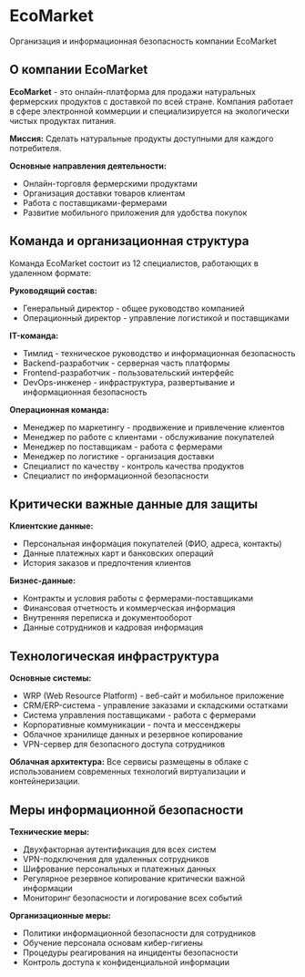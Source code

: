 # EcoMarket
Организация и информационная безопасность компании EcoMarket

## О компании EcoMarket

**EcoMarket** - это онлайн-платформа для продажи натуральных фермерских продуктов с доставкой по всей стране. 
Компания работает в сфере электронной коммерции и специализируется на экологически чистых продуктах питания.

**Миссия:** Сделать натуральные продукты доступными для каждого потребителя.

**Основные направления деятельности:**
- Онлайн-торговля фермерскими продуктами
- Организация доставки товаров клиентам
- Работа с поставщиками-фермерами
- Развитие мобильного приложения для удобства покупок

## Команда и организационная структура

Команда EcoMarket состоит из 12 специалистов, работающих в удаленном формате:

**Руководящий состав:**
- Генеральный директор - общее руководство компанией
- Операционный директор - управление логистикой и поставщиками

**IT-команда:**
- Тимлид - техническое руководство и информационная безопасность
- Backend-разработчик - серверная часть платформы
- Frontend-разработчик - пользовательский интерфейс
- DevOps-инженер - инфраструктура, развертывание и информационная безопасность

**Операционная команда:**
- Менеджер по маркетингу - продвижение и привлечение клиентов
- Менеджер по работе с клиентами - обслуживание покупателей
- Менеджер по поставщикам - работа с фермерами
- Менеджер по логистике - организация доставки
- Специалист по качеству - контроль качества продуктов
- Специалист по информационной безопасности

## Критически важные данные для защиты

**Клиентские данные:**
- Персональная информация покупателей (ФИО, адреса, контакты)
- Данные платежных карт и банковских операций
- История заказов и предпочтения клиентов

**Бизнес-данные:**
- Контракты и условия работы с фермерами-поставщиками
- Финансовая отчетность и коммерческая информация
- Внутренняя переписка и документооборот
- Данные сотрудников и кадровая информация

## Технологическая инфраструктура

**Основные системы:**
- WRP (Web Resource Platform) - веб-сайт и мобильное приложение
- CRM/ERP-система - управление заказами и складскими остатками
- Система управления поставщиками - работа с фермерами
- Корпоративные коммуникации - почта и мессенджеры
- Облачное хранилище данных и резервное копирование
- VPN-сервер для безопасного доступа сотрудников

**Облачная архитектура:**
Все сервисы размещены в облаке с использованием современных технологий виртуализации и контейнеризации.

## Меры информационной безопасности

**Технические меры:**
- Двухфакторная аутентификация для всех систем
- VPN-подключения для удаленных сотрудников
- Шифрование персональных и платежных данных
- Регулярное резервное копирование критически важной информации
- Мониторинг безопасности и логирование всех событий

**Организационные меры:**
- Политики информационной безопасности для сотрудников
- Обучение персонала основам кибер-гигиены
- Процедуры реагирования на инциденты безопасности
- Контроль доступа к конфиденциальной информации
